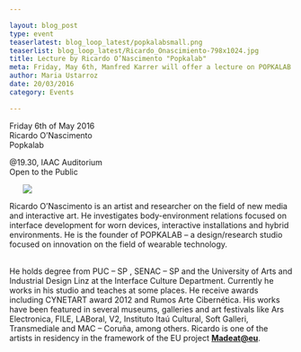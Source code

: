 ```yaml
---

layout: blog_post
type: event
teaserlatest: blog_loop_latest/popkalabsmall.png
teaserlist: blog_loop_latest/Ricardo_Onascimiento-798x1024.jpg
title: Lecture by Ricardo O’Nascimento "Popkalab"
meta: Friday, May 6th, Manfred Karrer will offer a lecture on POPKALAB: a design/research studio focused on innovation on the field of wearable technology
author: Maria Ustarroz
date: 20/03/2016
category: Events

---
```


Friday 6th of May 2016
<br>
Ricardo O’Nascimento
<br>
Popkalab
<br>

@19.30, IAAC Auditorium
<br>
Open to the Public
<br>


<ul><img src= "http://www.fablabbcn.org/img/blog/blog_loop_latest/Ricardo_Onascimiento-798x1024.jpg" align="middle"> </img></ul>




Ricardo O’Nascimento is an artist and researcher on the field of new media and interactive art. He investigates body-environment relations focused on interface development for worn devices, interactive installations and hybrid environments. He is the founder of POPKALAB – a design/research studio focused on innovation on the field of wearable technology.<br>
<br>

He holds degree from PUC – SP , SENAC – SP and the University of Arts and Industrial Design Linz at the Interface Culture Department. Currently he works in his studio and teaches at some places. He receive awards including CYNETART award 2012 and Rumos Arte Cibernética. His works have been featured in several museums, galleries and art festivals like Ars Electronica, FILE, LABoral, V2, Instituto Itaú Cultural, Soft Galleri, Transmediale and MAC – Coruña, among others. Ricardo is one of the artists in residency in the framework of the EU project **[Madeat@eu](https://madeat.eu/)**.




<br>





